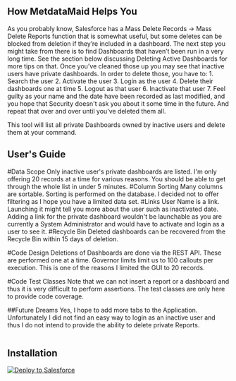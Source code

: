 ## How MetdataMaid Helps You
As you probably know, Salesforce has a Mass Delete Records -> Mass Delete Reports function that is somewhat useful, but some deletes can be blocked from deletion if they’re included in a dashboard.  The next step you might take from there is to find Dashboards that haven’t been run in a very long time.  See the section below discussing Deleting Active Dashboards for more tips on that.  Once you’ve cleaned those up you may see that inactive users have private dashboards.  In order to delete those, you have to:
    1. Search the user
    2. Activate the user
    3. Login as the user
    4. Delete their dashboards one at time
    5. Logout as that user
    6. Inactivate that user
    7. Feel guilty as your name and the date have been recorded as last modified, and you hope that Security doesn't ask you about it some time in the future.
And repeat that over and over until you’ve deleted them all.
 
This tool will list all private Dashboards owned by inactive users and delete them at your command.

## User's Guide
#Data Scope
Only inactive user's private dashboards are listed.  I'm only offering 20 records at a time for various reasons.  You should be able to get through the whole list in under 5 minutes.
#Column Sorting
Many columns are sortable.  Sorting is performed on the database.  I decided not to offer filtering as I hope you have a limited data set.
#Links
User Name is a link.  Launching it might tell you more about the user such as inactivated date.  Adding a link for the private dashboard wouldn't be launchable as you are currently a System Administrator and would have to activate and login as a user to see it.
#Recycle Bin
Deleted dashboards can be recovered from the Recycle Bin within 15 days of deletion.

#Code Design
Deletions of Dashboards are done via the REST API.  These are performed one at a time.  Governor limits limit us to 100 callouts per execution.  This is one of the reasons I limited the GUI to 20 records.

#Code Test Classes
Note that we can not insert a report or a dashboard and thus it is very difficult to perform assertions.  The test classes are only here to provide code coverage.

##Future Dreams
Yes, I hope to add more tabs to the Application.  
Unfortunately I did not find an easy way to login as an inactive user and thus I do not intend to provide the ability to delete private Reports.

```apex
```

## Installation
<a href="https://githubsfdeploy.herokuapp.com?owner=regarcher&repo=MetadataMaid">
  <img alt="Deploy to Salesforce"
       src="https://raw.githubusercontent.com/afawcett/githubsfdeploy/master/deploy.png">
</a>
